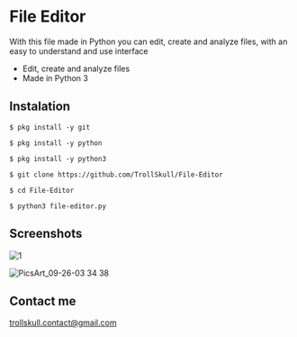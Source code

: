 # File Editor
With this file made in Python you can edit, create and analyze files, with an easy to understand and use interface
- Edit, create and analyze files
- Made in Python 3

## Instalation
	$ pkg install -y git

	$ pkg install -y python

	$ pkg install -y python3

	$ git clone https://github.com/TrollSkull/File-Editor

	$ cd File-Editor

	$ python3 file-editor.py

## Screenshots

![1](https://user-images.githubusercontent.com/64570084/94347824-fa5e7000-000d-11eb-924d-c680a4d5863a.jpg)

![PicsArt_09-26-03 34 38](https://user-images.githubusercontent.com/64570084/94347827-034f4180-000e-11eb-9df8-d46c0364c997.jpg)

## Contact me
trollskull.contact@gmail.com
